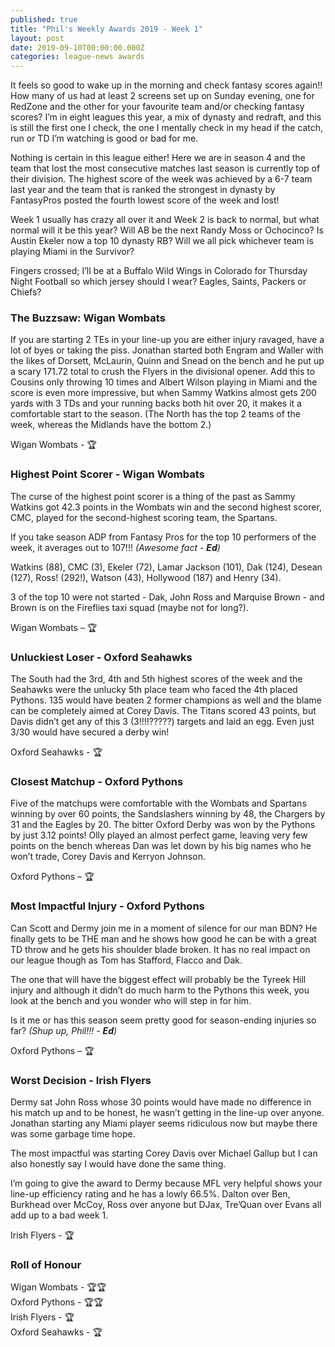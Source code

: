 ```yaml
---
published: true
title: "Phil's Weekly Awards 2019 - Week 1"
layout: post
date: 2019-09-10T00:00:00.000Z
categories: league-news awards
---
```


It feels so good to wake up in the morning and check fantasy scores again!! How many of us had at least 2 screens set up on Sunday evening, one for RedZone and the other for your favourite team and/or checking fantasy scores? I’m in eight leagues this year, a mix of dynasty and redraft, and this is still the first one I check, the one I mentally check in my head if the catch, run or TD I’m watching is good or bad for me.

Nothing is certain in this league either! Here we are in season 4 and the team that lost the most consecutive matches last season is currently top of their division. The highest score of the week was achieved by a 6-7 team last year and the team that is ranked the strongest in dynasty by FantasyPros posted the fourth lowest score of the week and lost!
 
Week 1 usually has crazy all over it and Week 2 is back to normal, but what normal will it be this year? Will AB be the next Randy Moss or Ochocinco? Is Austin Ekeler now a top 10 dynasty RB? Will we all pick whichever team is playing Miami in the Survivor?
 
Fingers crossed; I’ll be at a Buffalo Wild Wings in Colorado for Thursday Night Football so which jersey should I wear? Eagles, Saints, Packers or Chiefs?
 
### The Buzzsaw: Wigan Wombats
 
If you are starting 2 TEs in your line-up you are either injury ravaged, have a lot of byes or taking the piss. Jonathan started both Engram and Waller with the likes of Dorsett, McLaurin, Quinn and Snead on the bench and he put up a scary 171.72 total to crush the Flyers in the divisional opener. Add this to Cousins only throwing 10 times and Albert Wilson playing in Miami and the score is even more impressive, but when Sammy Watkins almost gets 200 yards with 3 TDs and your running backs both hit over 20, it makes it a comfortable start to the season. (The North has the top 2 teams of the week, whereas the Midlands have the bottom 2.)
 
Wigan Wombats - 🏆
 
### Highest Point Scorer - Wigan Wombats
 
The curse of the highest point scorer is a thing of the past as Sammy Watkins got 42.3 points in the Wombats win and the second highest scorer, CMC, played for the second-highest scoring team, the Spartans.
 
If you take season ADP from Fantasy Pros for the top 10 performers of the week, it averages out to 107!!! *(Awesome fact - **Ed**)* 
 
Watkins (88), CMC (3), Ekeler (72), Lamar Jackson (101), Dak (124), Desean (127), Ross! (292!), Watson (43), Hollywood (187) and Henry (34).
 
3 of the top 10 were not started - Dak, John Ross and Marquise Brown - and Brown is on the Fireflies taxi squad (maybe not for long?).
 
Wigan Wombats – 🏆
 
### Unluckiest Loser - Oxford Seahawks
 
The South had the 3rd, 4th and 5th highest scores of the week and the Seahawks were the unlucky 5th place team who faced the 4th placed Pythons. 135 would have beaten 2 former champions as well and the blame can be completely aimed at Corey Davis. The Titans scored 43 points, but Davis didn’t get any of this 3 (3!!!!?????) targets and laid an egg. Even just 3/30 would have secured a derby win!
 
Oxford Seahawks - 🏆
  
### Closest Matchup - Oxford Pythons
 
Five of the matchups were comfortable with the Wombats and Spartans winning by over 60 points, the Sandslashers winning by 48, the Chargers by 31 and the Eagles by 20. The bitter Oxford Derby was won by the Pythons by just 3.12 points! Olly played an almost perfect game, leaving very few points on the bench whereas Dan was let down by his big names who he won’t trade, Corey Davis and Kerryon Johnson.
 
Oxford Pythons – 🏆
 
### Most Impactful Injury - Oxford Pythons
 
Can Scott and Dermy join me in a moment of silence for our man BDN? He finally gets to be THE man and he shows how good he can be with a great TD throw and he gets his shoulder blade broken. It has no real impact on our league though as Tom has Stafford, Flacco and Dak. 
 
The one that will have the biggest effect will probably be the Tyreek Hill injury and although it didn’t do much harm to the Pythons this week, you look at the bench and you wonder who will step in for him.
 
Is it me or has this season seem pretty good for season-ending injuries so far? *(Shup up, Phil!!! - **Ed**)*
 
Oxford Pythons – 🏆
 
### Worst Decision - Irish Flyers
 
Dermy sat John Ross whose 30 points would have made no difference in his match up and to be honest, he wasn’t getting in the line-up over anyone.
 Jonathan starting any Miami player seems ridiculous now but maybe there was some garbage time hope.
 
The most impactful was starting Corey Davis over Michael Gallup but I can also honestly say I would have done the same thing.
 
I’m going to give the award to Dermy because MFL very helpful shows your line-up efficiency rating and he has a lowly 66.5%. Dalton over Ben, Burkhead over McCoy, Ross over anyone but DJax, Tre’Quan over Evans all add up to a bad week 1.
 
Irish Flyers - 🏆 

### Roll of Honour

Wigan Wombats - 🏆🏆  
Oxford Pythons - 🏆🏆  
Irish Flyers - 🏆  
Oxford Seahawks - 🏆   
